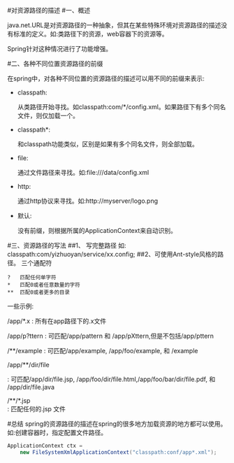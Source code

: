 #对资源路径的描述
#一、概述

java.net.URL是对资源路径的一种抽象，但其在某些特殊环境对资源路径的描述没有标准的定义。如:类路径下的资源，web容器下的资源等。

Spring针对这种情况进行了功能增强。

#二、各种不同位置资源路径的前缀

在spring中，对各种不同位置的资源路径的描述可以用不同的前缀来表示:

- classpath:

	从类路径开始寻找。如classpath:com/*/config.xml。如果路径下有多个同名文件，则仅加载一个。

- classpath*:

	和classpath功能类似，区别是如果有多个同名文件，则全部加载。

- file:

	通过文件路径来寻找。如:file:///data/config.xml

- http:

	通过http协议来寻找。如:http://myserver/logo.png

- 默认:

	没有前缀，则根据所属的ApplicationContext来自动识别。


#三、资源路径的写法
##1、 写完整路径
	如:
	classpath:com/yizhuoyan/service/xx.config;
##2、可使用Ant-style风格的路径。
三个通配符

~~~
?	匹配任何单字符	 
*	匹配0或者任意数量的字符	 
**	匹配0或者更多的目录	 
~~~

一些示例:


/app/*.x
: 所有在app路径下的.x文件	 

/app/p?ttern
: 可匹配/app/pattern 和 /app/pXttern,但是不包括/app/pttern	 

/**/example	
: 可匹配/app/example, /app/foo/example, 和 /example	 

/app/**/dir/file

: 可匹配/app/dir/file.jsp, /app/foo/dir/file.html,/app/foo/bar/dir/file.pdf, 和 /app/dir/file.java	 

/**/*.jsp	
: 匹配任何的.jsp 文件

#总结
spring的资源路径的描述在spring的很多地方加载资源的地方都可以使用。如:创建容器时，指定配置文件路径。

~~~java
ApplicationContext ctx =
    new FileSystemXmlApplicationContext("classpath:conf/app*.xml");
~~~